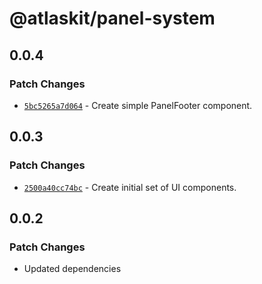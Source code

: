 # @atlaskit/panel-system

## 0.0.4

### Patch Changes

- [`5bc5265a7d064`](https://bitbucket.org/atlassian/atlassian-frontend-monorepo/commits/5bc5265a7d064) -
  Create simple PanelFooter component.

## 0.0.3

### Patch Changes

- [`2500a40cc74bc`](https://bitbucket.org/atlassian/atlassian-frontend-monorepo/commits/2500a40cc74bc) -
  Create initial set of UI components.

## 0.0.2

### Patch Changes

- Updated dependencies

